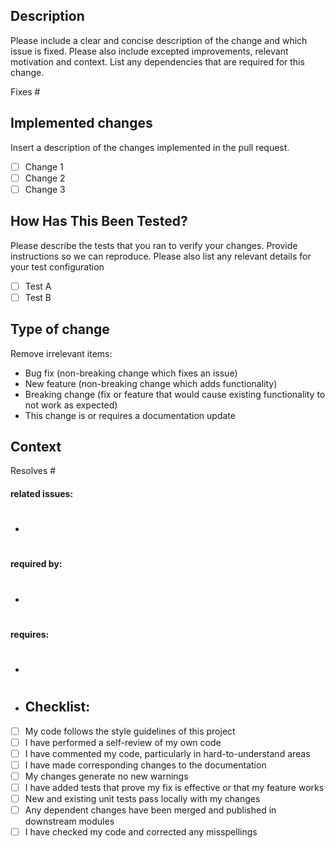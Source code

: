 ## Description

Please include a clear and concise description of the change and which issue is fixed.
Please also include excepted improvements, relevant motivation and context.
List any dependencies that are required for this change.

Fixes #

## Implemented changes

Insert a description of the changes implemented in the pull request.

- [ ] Change 1
- [ ] Change 2
- [ ] Change 3

## How Has This Been Tested?

Please describe the tests that you ran to verify your changes.
Provide instructions so we can reproduce.
Please also list any relevant details for your test configuration

- [ ] Test A
- [ ] Test B

## Type of change

Remove irrelevant items:
- Bug fix (non-breaking change which fixes an issue)
- New feature (non-breaking change which adds functionality)
- Breaking change (fix or feature that would cause existing functionality to not work as expected)
- This change is or requires a documentation update

## Context

Resolves #

#### related issues:
- #

#### required by:
- #

#### requires:
- #

- ## Checklist:

- [ ] My code follows the style guidelines of this project
- [ ] I have performed a self-review of my own code
- [ ] I have commented my code, particularly in hard-to-understand areas
- [ ] I have made corresponding changes to the documentation
- [ ] My changes generate no new warnings
- [ ] I have added tests that prove my fix is effective or that my feature works
- [ ] New and existing unit tests pass locally with my changes
- [ ] Any dependent changes have been merged and published in downstream modules
- [ ] I have checked my code and corrected any misspellings
